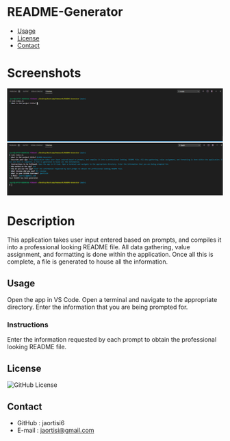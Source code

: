 # README-Generator

* [Usage](#usage)
* [License](#license)
* [Contact](#contact)

# Screenshots
![Screenshot1](Screenshots/Screenshot_1.PNG)
![Screenshot2](Screenshots/Screenshot_2.PNG)

# Description
This application takes user input entered based on prompts, and compiles it into a professional looking  README file. All data gathering, value assignment, and formatting is done within the application. Once all this is complete, a file is generated to house all the information.
## Usage
Open the app in VS Code. Open a terminal and navigate to the appropriate directory. Enter the information that you are being prompted for.
### Instructions
Enter the information requested by each prompt to obtain the professional looking README file.
## License
![GitHub License](https://img.shields.io/badge/license-MIT-blue.svg)

## Contact
* GitHub : jaortisi6
* E-mail : jaortisi@gmail.com
